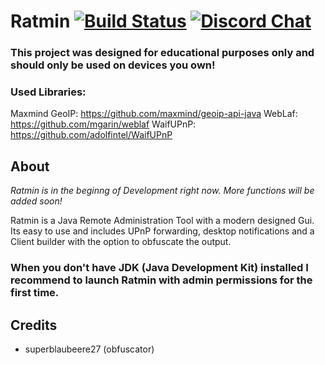 # Ratmin [![Build Status](https://travis-ci.org/Slimig/Ratmin.svg?branch=master)](https://travis-ci.org/Slimig/Ratmin) [![Discord Chat](https://img.shields.io/discord/506400030022696960.svg?style=plastic)](https://discord.gg/invite/amgQZnA)

### This project was designed for educational purposes only and should only be used on devices you own!

### Used Libraries:

Maxmind GeoIP: https://github.com/maxmind/geoip-api-java
WebLaf: https://github.com/mgarin/weblaf
WaifUPnP: https://github.com/adolfintel/WaifUPnP

## About
*Ratmin is in the beginng of Development right now. More functions will be added soon!*

Ratmin is a Java Remote Administration Tool with a modern designed Gui. Its easy to use and includes UPnP forwarding, desktop notifications and a Client builder with the option to obfuscate the output.

### When you don't have JDK (Java Development Kit) installed I recommend to launch Ratmin with admin permissions for the first time. 
 

## Credits
- superblaubeere27 (obfuscator)

